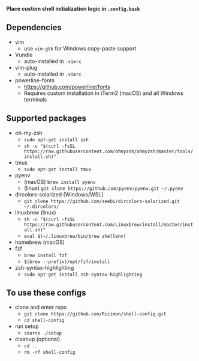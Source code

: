 **Place custom shell initialization logic in `.config.bash`**

## Dependencies
- vim
	- use `vim-gtk` for Windows copy-paste support
- Vundle
	- auto-installed in `.vimrc`
- vim-plug
	- auto-installed in `.vimrc`
- powerline-fonts
	- https://github.com/powerline/fonts
	- Requires custom installation in iTerm2 (macOS) and all Windows terminals

## Supported packages
- oh-my-zsh
	- `sudo apt-get install zsh`
	- `sh -c "$(curl -fsSL https://raw.githubusercontent.com/ohmyzsh/ohmyzsh/master/tools/install.sh)"`
- tmux
	- `sudo apt-get install tmux`
- pyenv
	- (macOS) `brew install pyenv`
	- (linux) `git clone https://github.com/pyenv/pyenv.git ~/.pyenv`
- dircolors-solarized (Windows/WSL)
	- `git clone https://github.com/seebi/dircolors-solarized.git ~/.dircolors/`
- linuxbrew (linux)
	- `sh -c "$(curl -fsSL https://raw.githubusercontent.com/Linuxbrew/install/master/install.sh)"`
	- `eval $(~/.linuxbrew/bin/brew shellenv)`
- homebrew (macOS)
- fzf
	- `brew install fzf`
	- `$(brew --prefix)/opt/fzf/install`
- zsh-syntax-highlighting
	- `sudo apt-get install zsh-syntax-highlighting`

## To use these configs
- clone and enter repo
	- `git clone https://github.com/Ricimon/shell-config.git`
	- `cd shell-config`
- run setup
	- `source ./setup`
- cleanup (optional)
	- `cd ..`
	- `rm -rf shell-config`
